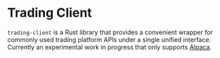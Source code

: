# Trading Client
`trading-client` is a Rust library that provides a convenient wrapper for commonly used trading platform APIs under a single unified interface.
Currently an experimental work in progress that only supports [Alpaca](https://alpaca.markets/).